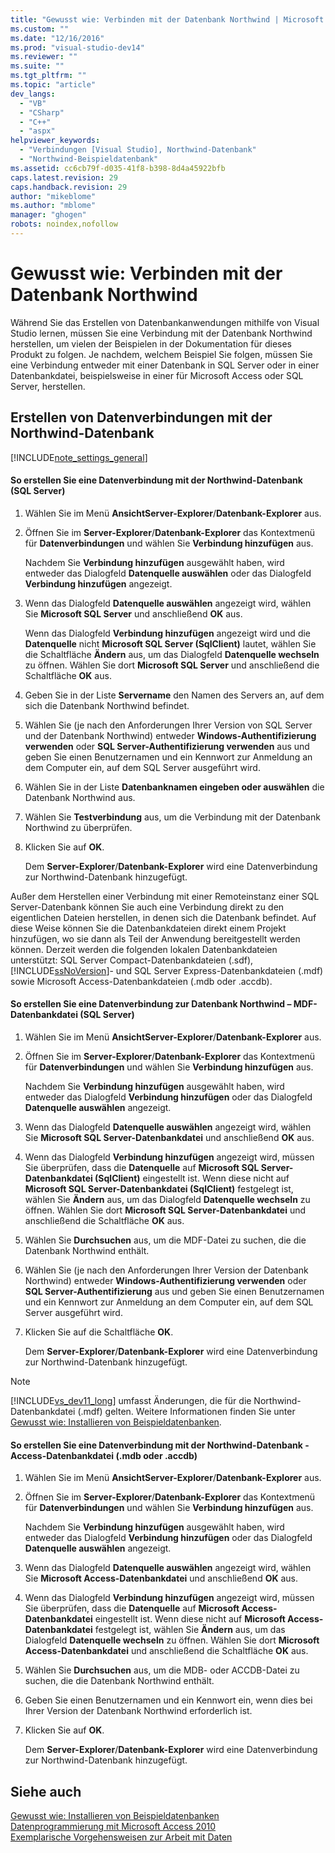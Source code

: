 ```yaml
---
title: "Gewusst wie: Verbinden mit der Datenbank Northwind | Microsoft Docs"
ms.custom: ""
ms.date: "12/16/2016"
ms.prod: "visual-studio-dev14"
ms.reviewer: ""
ms.suite: ""
ms.tgt_pltfrm: ""
ms.topic: "article"
dev_langs: 
  - "VB"
  - "CSharp"
  - "C++"
  - "aspx"
helpviewer_keywords: 
  - "Verbindungen [Visual Studio], Northwind-Datenbank"
  - "Northwind-Beispieldatenbank"
ms.assetid: cc6cb79f-d035-41f8-b398-8d4a45922bfb
caps.latest.revision: 29
caps.handback.revision: 29
author: "mikeblome"
ms.author: "mblome"
manager: "ghogen"
robots: noindex,nofollow
---
```

# Gewusst wie: Verbinden mit der Datenbank Northwind
Während Sie das Erstellen von Datenbankanwendungen mithilfe von Visual Studio lernen, müssen Sie eine Verbindung mit der Datenbank Northwind herstellen, um vielen der Beispielen in der Dokumentation für dieses Produkt zu folgen.  Je nachdem, welchem Beispiel Sie folgen, müssen Sie eine Verbindung entweder mit einer Datenbank in SQL Server oder in einer Datenbankdatei, beispielsweise in einer für Microsoft Access oder SQL Server, herstellen.  
  
## Erstellen von Datenverbindungen mit der Northwind\-Datenbank  
 [!INCLUDE[note_settings_general](../data-tools/includes/note_settings_general_md.md)]  
  
#### So erstellen Sie eine Datenverbindung mit der Northwind\-Datenbank \(SQL Server\)  
  
1.  Wählen Sie im Menü **AnsichtServer\-Explorer**\/**Datenbank\-Explorer** aus.  
  
2.  Öffnen Sie im **Server\-Explorer**\/**Datenbank\-Explorer** das Kontextmenü für **Datenverbindungen** und wählen Sie **Verbindung hinzufügen** aus.  
  
     Nachdem Sie **Verbindung hinzufügen** ausgewählt haben, wird entweder das Dialogfeld **Datenquelle auswählen** oder das Dialogfeld **Verbindung hinzufügen** angezeigt.  
  
3.  Wenn das Dialogfeld **Datenquelle auswählen** angezeigt wird, wählen Sie **Microsoft SQL Server** und anschließend **OK** aus.  
  
     Wenn das Dialogfeld **Verbindung hinzufügen** angezeigt wird und die **Datenquelle** nicht **Microsoft SQL Server \(SqlClient\)** lautet, wählen Sie die Schaltfläche **Ändern** aus, um das Dialogfeld **Datenquelle wechseln** zu öffnen. Wählen Sie dort **Microsoft SQL Server** und anschließend die Schaltfläche **OK** aus.  
  
4.  Geben Sie in der Liste **Servername** den Namen des Servers an, auf dem sich die Datenbank Northwind befindet.  
  
5.  Wählen Sie \(je nach den Anforderungen Ihrer Version von SQL Server und der Datenbank Northwind\) entweder **Windows\-Authentifizierung verwenden** oder **SQL Server\-Authentifizierung verwenden** aus und geben Sie einen Benutzernamen und ein Kennwort zur Anmeldung an dem Computer ein, auf dem SQL Server ausgeführt wird.  
  
6.  Wählen Sie in der Liste **Datenbanknamen eingeben oder auswählen** die Datenbank Northwind aus.  
  
7.  Wählen Sie **Testverbindung** aus, um die Verbindung mit der Datenbank Northwind zu überprüfen.  
  
8.  Klicken Sie auf **OK**.  
  
     Dem **Server\-Explorer**\/**Datenbank\-Explorer** wird eine Datenverbindung zur Northwind\-Datenbank hinzugefügt.  
  
 Außer dem Herstellen einer Verbindung mit einer Remoteinstanz einer SQL Server\-Datenbank können Sie auch eine Verbindung direkt zu den eigentlichen Dateien herstellen, in denen sich die Datenbank befindet.  Auf diese Weise können Sie die Datenbankdateien direkt einem Projekt hinzufügen, wo sie dann als Teil der Anwendung bereitgestellt werden können.  Derzeit werden die folgenden lokalen Datenbankdateien unterstützt: SQL Server Compact\-Datenbankdateien \(.sdf\), [!INCLUDE[ssNoVersion](../data-tools/includes/ssnoversion_md.md)]\- und SQL Server Express\-Datenbankdateien \(.mdf\) sowie Microsoft Access\-Datenbankdateien \(.mdb oder .accdb\).  
  
#### So erstellen Sie eine Datenverbindung zur Datenbank Northwind – MDF\-Datenbankdatei \(SQL Server\)  
  
1.  Wählen Sie im Menü **AnsichtServer\-Explorer**\/**Datenbank\-Explorer** aus.  
  
2.  Öffnen Sie im **Server\-Explorer**\/**Datenbank\-Explorer** das Kontextmenü für **Datenverbindungen** und wählen Sie **Verbindung hinzufügen** aus.  
  
     Nachdem Sie **Verbindung hinzufügen** ausgewählt haben, wird entweder das Dialogfeld **Verbindung hinzufügen** oder das Dialogfeld **Datenquelle auswählen** angezeigt.  
  
3.  Wenn das Dialogfeld **Datenquelle auswählen** angezeigt wird, wählen Sie **Microsoft SQL Server\-Datenbankdatei** und anschließend **OK** aus.  
  
4.  Wenn das Dialogfeld **Verbindung hinzufügen** angezeigt wird, müssen Sie überprüfen, dass die **Datenquelle** auf **Microsoft SQL Server\-Datenbankdatei \(SqlClient\)** eingestellt ist.  Wenn diese nicht auf **Microsoft SQL Server\-Datenbankdatei \(SqlClient\)** festgelegt ist, wählen Sie **Ändern** aus, um das Dialogfeld **Datenquelle wechseln** zu öffnen. Wählen Sie dort **Microsoft SQL Server\-Datenbankdatei** und anschließend die Schaltfläche **OK** aus.  
  
5.  Wählen Sie **Durchsuchen** aus, um die MDF\-Datei zu suchen, die die Datenbank Northwind enthält.  
  
6.  Wählen Sie \(je nach den Anforderungen Ihrer Version der Datenbank Northwind\) entweder **Windows\-Authentifizierung verwenden** oder **SQL Server\-Authentifizierung** aus und geben Sie einen Benutzernamen und ein Kennwort zur Anmeldung an dem Computer ein, auf dem SQL Server ausgeführt wird.  
  
7.  Klicken Sie auf die Schaltfläche **OK**.  
  
     Dem **Server\-Explorer**\/**Datenbank\-Explorer** wird eine Datenverbindung zur Northwind\-Datenbank hinzugefügt.  
  
> [!NOTE]
>  [!INCLUDE[vs_dev11_long](../data-tools/includes/vs_dev11_long_md.md)] umfasst Änderungen, die für die Northwind\-Datenbankdatei \(.mdf\) gelten.  Weitere Informationen finden Sie unter [Gewusst wie: Installieren von Beispieldatenbanken](../data-tools/how-to-install-sample-databases.md).  
  
#### So erstellen Sie eine Datenverbindung mit der Northwind\-Datenbank \- Access\-Datenbankdatei \(.mdb oder .accdb\)  
  
1.  Wählen Sie im Menü **AnsichtServer\-Explorer**\/**Datenbank\-Explorer** aus.  
  
2.  Öffnen Sie im **Server\-Explorer**\/**Datenbank\-Explorer** das Kontextmenü für **Datenverbindungen** und wählen Sie **Verbindung hinzufügen** aus.  
  
     Nachdem Sie **Verbindung hinzufügen** ausgewählt haben, wird entweder das Dialogfeld **Verbindung hinzufügen** oder das Dialogfeld **Datenquelle auswählen** angezeigt.  
  
3.  Wenn das Dialogfeld **Datenquelle auswählen** angezeigt wird, wählen Sie **Microsoft Access\-Datenbankdatei** und anschließend **OK** aus.  
  
4.  Wenn das Dialogfeld **Verbindung hinzufügen** angezeigt wird, müssen Sie überprüfen, dass die **Datenquelle** auf **Microsoft Access\-Datenbankdatei** eingestellt ist.  Wenn diese nicht auf **Microsoft Access\-Datenbankdatei** festgelegt ist, wählen Sie **Ändern** aus, um das Dialogfeld **Datenquelle wechseln** zu öffnen. Wählen Sie dort **Microsoft Access\-Datenbankdatei** und anschließend die Schaltfläche **OK** aus.  
  
5.  Wählen Sie **Durchsuchen** aus, um die MDB\- oder ACCDB\-Datei zu suchen, die die Datenbank Northwind enthält.  
  
6.  Geben Sie einen Benutzernamen und ein Kennwort ein, wenn dies bei Ihrer Version der Datenbank Northwind erforderlich ist.  
  
7.  Klicken Sie auf **OK**.  
  
     Dem **Server\-Explorer**\/**Datenbank\-Explorer** wird eine Datenverbindung zur Northwind\-Datenbank hinzugefügt.  
  
## Siehe auch  
 [Gewusst wie: Installieren von Beispieldatenbanken](../data-tools/how-to-install-sample-databases.md)   
 [Datenprogrammierung mit Microsoft Access 2010](http://msdn.microsoft.com/library/office/ff965871.aspx)   
 [Exemplarische Vorgehensweisen zur Arbeit mit Daten](../Topic/Data%20Walkthroughs.md)